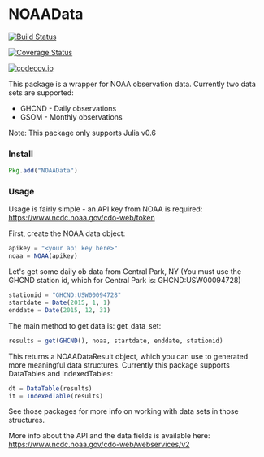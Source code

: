 # NOAAData

[![Build Status](https://travis-ci.org/pazzo83/NOAAData.jl.svg?branch=master)](https://travis-ci.org/pazzo83/NOAAData.jl)

[![Coverage Status](https://coveralls.io/repos/pazzo83/NOAAData.jl/badge.svg?branch=master&service=github)](https://coveralls.io/github/pazzo83/NOAAData.jl?branch=master)

[![codecov.io](http://codecov.io/github/pazzo83/NOAAData.jl/coverage.svg?branch=master)](http://codecov.io/github/pazzo83/NOAAData.jl?branch=master)

This package is a wrapper for NOAA observation data.  Currently two data sets are supported:
* GHCND - Daily observations
* GSOM - Monthly observations

Note: This package only supports Julia v0.6

### Install
```julia
Pkg.add("NOAAData")
```

### Usage
Usage is fairly simple - an API key from NOAA is required: <https://www.ncdc.noaa.gov/cdo-web/token>

First, create the NOAA data object:
```julia
apikey = "<your api key here>"
noaa = NOAA(apikey)
```

Let's get some daily ob data from Central Park, NY (You must use the GHCND station id, which for Central Park is: GHCND:USW00094728)
```julia
stationid = "GHCND:USW00094728"
startdate = Date(2015, 1, 1)
enddate = Date(2015, 12, 31)
```
The main method to get data is: get_data_set:
```julia
results = get(GHCND(), noaa, startdate, enddate, stationid)
```

This returns a NOAADataResult object, which you can use to generated more meaningful data structures.
Currently this package supports DataTables and IndexedTables:
```julia
dt = DataTable(results)
it = IndexedTable(results)
```

See those packages for more info on working with data sets in those structures.

More info about the API and the data fields is available here: <https://www.ncdc.noaa.gov/cdo-web/webservices/v2>
